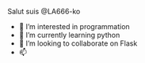 Salut suis @LA666-ko
- 👀 I’m interested in programmation
- 🌱 I’m currently learning python
- 💞️ I’m looking to collaborate on Flask
- 📫 

<!---
LA666-ko/LA666-ko is a ✨ special ✨ repository because its `README.md` (this file) appears on your GitHub profile.
You can click the Preview link to take a look at your changes.
--->
